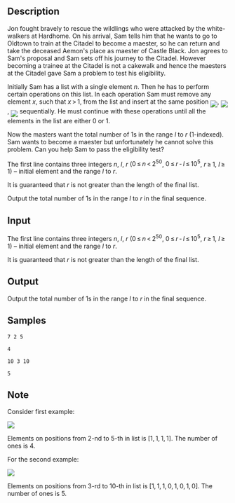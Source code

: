 ## Description

<div><p>Jon fought bravely to rescue the wildlings who were attacked by the white-walkers at Hardhome. On his arrival, Sam tells him that he wants to go to Oldtown to train at the Citadel to become a maester, so he can return and take the deceased Aemon's place as maester of Castle Black. Jon agrees to Sam's proposal and Sam sets off his journey to the Citadel. However becoming a trainee at the Citadel is not a cakewalk and hence the maesters at the Citadel gave Sam a problem to test his eligibility. </p><p>Initially Sam has a list with a single element <span class="tex-span"><i>n</i></span>. Then he has to perform certain operations on this list. In each operation Sam must remove any element <span class="tex-span"><i>x</i></span>, such that <span class="tex-span"><i>x</i> &gt; 1</span>, from the list and insert at the same position <img align="middle" class="tex-formula" src="./28364/file/VGLOB0G1.png" style="max-width: 100.0%;max-height: 100.0%;">, <img align="middle" class="tex-formula" src="./28364/file/8aVFSXiM.png" style="max-width: 100.0%;max-height: 100.0%;">, <img align="middle" class="tex-formula" src="./28364/file/BceBNlVi.png" style="max-width: 100.0%;max-height: 100.0%;"> sequentially. He must continue with these operations until all the elements in the list are either <span class="tex-span">0</span> or <span class="tex-span">1</span>.</p><p>Now the masters want the total number of <span class="tex-span">1</span>s in the range <span class="tex-span"><i>l</i></span> to <span class="tex-span"><i>r</i></span> (<span class="tex-span">1</span>-indexed). Sam wants to become a maester but unfortunately he cannot solve this problem. Can you help Sam to pass the eligibility test?</p></div><div class="input-specification"><p>The first line contains three integers <span class="tex-span"><i>n</i></span>, <span class="tex-span"><i>l</i></span>, <span class="tex-span"><i>r</i></span> (<span class="tex-span">0 ≤ <i>n</i> &lt; 2<sup class="upper-index">50</sup></span>, <span class="tex-span">0 ≤ <i>r</i> - <i>l</i> ≤ 10<sup class="upper-index">5</sup></span>, <span class="tex-span"><i>r</i> ≥ 1</span>, <span class="tex-span"><i>l</i> ≥ 1</span>) – initial element and the range <span class="tex-span"><i>l</i></span> to <span class="tex-span"><i>r</i></span>.</p><p>It is guaranteed that <span class="tex-span"><i>r</i></span> is not greater than the length of the final list.</p></div><div class="output-specification"><p>Output the total number of <span class="tex-span">1</span>s in the range <span class="tex-span"><i>l</i></span> to <span class="tex-span"><i>r</i></span> in the final sequence.</p></div>

## Input

<p>The first line contains three integers <span class="tex-span"><i>n</i></span>, <span class="tex-span"><i>l</i></span>, <span class="tex-span"><i>r</i></span> (<span class="tex-span">0 ≤ <i>n</i> &lt; 2<sup class="upper-index">50</sup></span>, <span class="tex-span">0 ≤ <i>r</i> - <i>l</i> ≤ 10<sup class="upper-index">5</sup></span>, <span class="tex-span"><i>r</i> ≥ 1</span>, <span class="tex-span"><i>l</i> ≥ 1</span>) – initial element and the range <span class="tex-span"><i>l</i></span> to <span class="tex-span"><i>r</i></span>.</p><p>It is guaranteed that <span class="tex-span"><i>r</i></span> is not greater than the length of the final list.</p>

## Output

<p>Output the total number of <span class="tex-span">1</span>s in the range <span class="tex-span"><i>l</i></span> to <span class="tex-span"><i>r</i></span> in the final sequence.</p>

## Samples

```input1
7 2 5

```

```output1
4

```






```input2
10 3 10

```

```output2
5

```




## Note

<p>Consider first example:</p><p><img align="middle" class="tex-formula" src="./28364/file/mUzUNKd6.png" style="max-width: 100.0%;max-height: 100.0%;"></p><p>Elements on positions from <span class="tex-span">2</span>-nd to <span class="tex-span">5</span>-th in list is <span class="tex-span">[1, 1, 1, 1]</span>. The number of ones is <span class="tex-span">4</span>.</p><p>For the second example:</p><p><img align="middle" class="tex-formula" src="./28364/file/Wpfg6wFp.png" style="max-width: 100.0%;max-height: 100.0%;"></p><p>Elements on positions from <span class="tex-span">3</span>-rd to <span class="tex-span">10</span>-th in list is <span class="tex-span">[1, 1, 1, 0, 1, 0, 1, 0]</span>. The number of ones is <span class="tex-span">5</span>.</p>
